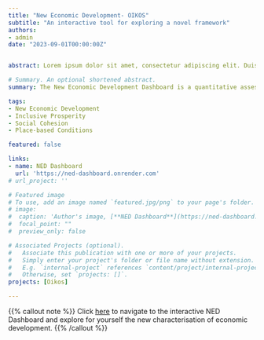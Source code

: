 ```yaml
---
title: "New Economic Development- OIKOS"
subtitle: "An interactive tool for exploring a novel framework"
authors:
- admin
date: "2023-09-01T00:00:00Z"


abstract: Lorem ipsum dolor sit amet, consectetur adipiscing elit. Duis posuere tellus ac convallis placerat. Proin tincidunt magna sed ex sollicitudin condimentum. Sed ac faucibus dolor, scelerisque sollicitudin nisi. Cras purus urna, suscipit quis sapien eu, pulvinar tempor diam. Quisque risus orci, mollis id ante sit amet, gravida egestas nisl. Sed ac tempus magna. Proin in dui enim. Donec condimentum, sem id dapibus fringilla, tellus enim condimentum arcu, nec volutpat est felis vel metus. Vestibulum sit amet erat at nulla eleifend gravida.

# Summary. An optional shortened abstract.
summary: The New Economic Development Dashboard is a quantitative assessement tool for researchers and local policymakers to explore places' eveonomic development status along dimensions that actually represent quality of life and inclusive prosperity.

tags:
- New Economic Development
- Inclusive Prosperity
- Social Cohesion
- Place-based Conditions

featured: false

links:
- name: NED Dashboard
  url: 'https://ned-dashboard.onrender.com'
# url_project: ''

# Featured image
# To use, add an image named `featured.jpg/png` to your page's folder. 
# image:
#  caption: 'Author's image, [**NED Dashboard**](https://ned-dashboard.onrender.com)'
#  focal_point: ""
#  preview_only: false

# Associated Projects (optional).
#   Associate this publication with one or more of your projects.
#   Simply enter your project's folder or file name without extension.
#   E.g. `internal-project` references `content/project/internal-project/index.md`.
#   Otherwise, set `projects: []`.
projects: [Oikos]

---
```


{{% callout note %}}
Click [here](ned-dashboard.onrender.com) to navigate to the interactive NED Dashboard and explore for yourself the new characterisation of economic development.
{{% /callout %}}
